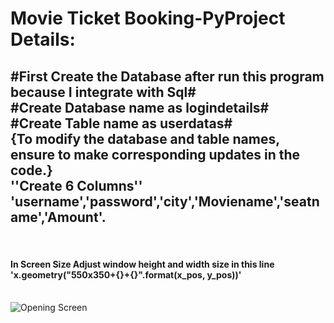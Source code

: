 <h1>Movie Ticket Booking-PyProject Details:</h1>
<h2>#First Create the Database after run this program because I integrate with Sql#<br>
#Create Database name as logindetails#<br>
#Create Table name as userdatas#<br>
{To modify the database and table names, ensure to make corresponding updates in the code.}<br>
''Create 6 Columns''<br>
'username','password','city','Moviename','seatname','Amount'.</h2><br>

<h4>In Screen Size Adjust window height and width size in this line 'x.geometry("550x350+{}+{}".format(x_pos, y_pos))'</h4><br>

<img src="https://drive.google.com/uc?export=view&id=[IMAGE_ID]" alt="Opening Screen">
  





